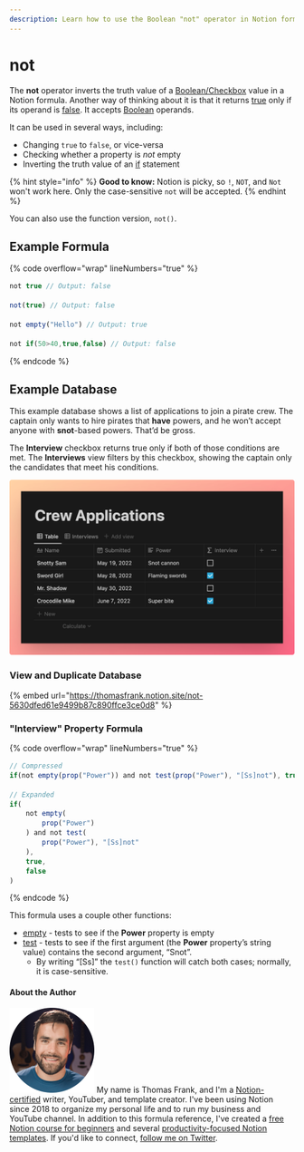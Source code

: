 ```yaml
---
description: Learn how to use the Boolean "not" operator in Notion formulas.
---
```


# not

The **not** operator inverts the truth value of a [Boolean/Checkbox](../../formula-basics/data-types/boolean-checkbox.md) value in a Notion formula. Another way of thinking about it is that it returns [true](../constants/true.md) only if its operand is [false](../constants/true.md). It accepts [Boolean](../../formula-basics/data-types/boolean-checkbox.md) operands.

It can be used in several ways, including:

* Changing `true` to `false`, or vice-versa
* Checking whether a property is _not_ empty
* Inverting the truth value of an [if](if.md) statement

{% hint style="info" %}
**Good to know:** Notion is picky, so `!`, `NOT`, and `Not` won't work here. Only the case-sensitive `not` will be accepted.
{% endhint %}

You can also use the function version, `not()`.

## Example Formula

{% code overflow="wrap" lineNumbers="true" %}
```jsx
not true // Output: false

not(true) // Output: false

not empty("Hello") // Output: true

not if(50>40,true,false) // Output: false
```
{% endcode %}

## Example Database

This example database shows a list of applications to join a pirate crew. The captain only wants to hire pirates that **have** powers, and he won’t accept anyone with **snot**-based powers. That’d be gross.

The **Interview** checkbox returns true only if both of those conditions are met. The **Interviews** view filters by this checkbox, showing the captain only the candidates that meet his conditions.

![](<../../.gitbook/assets/Crew Applications.png>)

### View and Duplicate Database

{% embed url="https://thomasfrank.notion.site/not-5630dfed61e9499b87c890ffce3ce0d8" %}

### "Interview" Property Formula

{% code overflow="wrap" lineNumbers="true" %}
```jsx
// Compressed
if(not empty(prop("Power")) and not test(prop("Power"), "[Ss]not"), true, false)

// Expanded
if(
	not empty(
		prop("Power")
	) and not test(
		prop("Power"), "[Ss]not"
	), 
	true, 
	false
)
```
{% endcode %}

This formula uses a couple other functions:

* [empty](../functions/empty.md) - tests to see if the **Power** property is empty
* [test](../functions/test.md) - tests to see if the first argument (the **Power** property’s string value) contains the second argument, “Snot”.
  * By writing “\[Ss]” the `test()` function will catch both cases; normally, it is case-sensitive.

#### About the Author

<img src="../../.gitbook/assets/Notion Fundamentals with Thomas Frank - Avatar 2021 compressed (1).png" alt="" data-size="line"> My name is Thomas Frank, and I'm a [Notion-certified](https://www.credly.com/badges/95fae13a-17bf-4b4a-a3d2-d58c8a3e6a2a/public\_url) writer, YouTuber, and template creator. I've been using Notion since 2018 to organize my personal life and to run my business and YouTube channel. In addition to this formula reference, I've created a [free Notion course for beginners](https://thomasjfrank.com/fundamentals/) and several [productivity-focused Notion templates](https://thomasjfrank.com/templates/). If you'd like to connect, [follow me on Twitter](https://twitter.com/TomFrankly).
